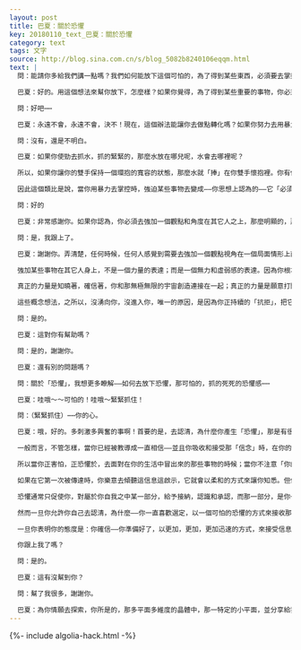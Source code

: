 ```yaml
---
layout: post
title: 巴夏：關於恐懼
key: 20180110_text_巴夏：關於恐懼
category: text
tags: 文字
source: http://blog.sina.com.cn/s/blog_5082b8240106eqqm.html
text: |
  問：能請你多給我們講一點嗎？我們如何能放下這個可怕的，為了得到某些東西，必須要去掌控的這個念頭呢？我現在就在一個人際關係上縈繞著這念頭，而且我⋯⋯

  巴夏：好的。用這個想法來幫你放下，怎麼樣？如果你覺得，為了得到某些重要的事物，你必須去掌控（才能獲得），那你永遠不會得到它。

  問：好吧⋯⋯

  巴夏：永遠不會，永遠不會，決不！現在，這個辦法能讓你去做點轉化嗎？如果你努力去用暴力掌控一個局面，你永遠也不會真正的控制住它，因為真正的控制是寬容和承認，而不是暴力。真正的控制是寬容和承認，體諒和原諒。在你們的社會裡你們使用過一個類比，已經非常接近這個理念：也即⋯⋯你要抓住水，你的手必須打開去環抱它。你跟上我了嗎？

  問：沒有，還是不明白。

  巴夏：如果你使勁去抓水，抓的緊緊的，那麼水放在哪兒呢，水會去哪裡呢？

  所以，如果你讓你的雙手保持一個環抱的寬容的狀態，那麼水就「捧」在你雙手懷抱裡。你有你所渴望的，所以你樂於承認著它，接受著它，允許它以它的自然狀態存在於你的手裡。但如果你堅決的強調，你應該去讓它屈服，並按照你思想上認為它「應該」是的那個模式⋯那個方式，那個路徑去塑造它，它就會從你的手裡全部開溜，不久你就再沒有水了。你能跟上我嗎？

  因此這個類比是說，當你用暴力去掌控時，強迫某些事物去變成——你思想上認為的——它「必須」是的樣子，才能令你心滿意足，那麼你就根本不信任，那個供養著你所必須的那個東西，它所代表的內在本質能力。讓我用另一個方式來說明，如果可以讓我說的話，我可以嗎？

  問：好的

  巴夏：非常感謝你。如果你認為，你必須去強加一個觀點和角度在其它人之上，那麼明顯的，那個觀點視角，你自己的信心都很無力。你自己都不相信。你跟上我了嗎？有，沒有，還是也許？

  問：是，我跟上了。

  巴夏：謝謝你。弄清楚，任何時候，任何人感覺到需要去強加一個觀點視角在一個局面情形上面，或者強加在另一個人身上，他們就純粹在表現著，對他們自身的「無力和虛弱」信念，他們相信他們是無力的虛弱的。

  強加某些事物在其它人身上，不是一個力量的表達；而是一個無力和虛弱感的表達。因為你根本不相信，由於你的本質，你內在的天性，具有強大而充足的力量，足夠你去創造，在你的生命中無論任何你所渴望的事物，為了創造它，你不必傷害任何他人，或者傷害你自己。

  真正的力量是知曉著，確信著，你和那無極無限的宇宙創造連接在一起；真正的力量是願意打開虛弱，它是無限的力量——由於不遮蔽脆弱，完全開放，情願去100%的信任，作為那造物主的「存在」本質，是你應得的，你必存在。而因此，因為你是那「存在」本質，整個宇宙將會自動的支持你，在你所指令的——-無論什麼樣的局面情形中，無論什麼樣的個體中，以及無論怎樣的境遇中，將力量像漏鬥一樣，持續的傳送給你，導致你的「存在」是持續在，一個狂喜的狀態裡，而那狂喜的狀態才是你的自然本質的狀態。所以你根本不必強迫任何事物；當你容許它們，那麼它們全部都會湧向你，進入你。

  這些概念想法，之所以，沒湧向你，沒進入你，唯一的原因，是因為你正持續的「抗拒」，把它們拒之門外，而不是一個容許和接納的姿態。你跟上我了嗎？假如你正焦渴難耐，而「水」是你所必須的，並且水就在周圍湧流著，那麼你根本不可能抓住它也不可能強迫它流入你的咽喉。你張開你的雙手去環抱它，容納它，捧起它，你就可以取之不竭的，豐裕的，源源不斷滿足你的需要，去持續的生活下去。這麼來比喻，你明白了嗎？

  問：是的。

  巴夏：這對你有幫助嗎？

  問：是的，謝謝你。

  巴夏：還有別的問題嗎？

  問：關於「恐懼」，我想更多瞭解——如何去放下恐懼，那可怕的，抓的死死的恐懼感⋯⋯

  巴夏：哇哦～～可怕的！哇哦～緊緊抓住！

  問：（緊緊抓住）⋯⋯你的心。

  巴夏：哦，好的。多刺激多興奮的事啊！首要的是，去認清，為什麼你產生「恐懼」，那是有很多「動機，目標，意圖」的。某些時候，它是基於你的滿足感變得極其過度，自滿而慵懶，於是在那時刻，你會准許你自己去獲得一個興奮的刺激的生活，而那唯一的方式，就是去製造恐懼。但那僅僅是因為你一直被教導成，那恐懼是唯一能帶給你刺激和興奮的東西。你會以某一方式或其他方式——積極的或者負面的，去尋找某些事物，來帶給你興奮和刺激。

  一般而言，不管怎樣，當你已經被教導成一直相信——並且你吸收和接受那「信念」時，在你的生活中出現的恐懼，就是你自身的一部分了，那你也許會發現，那信念能在違背你的意願下傷害你。然而真相是，根本沒這回事！你自身根本就沒這樣一部分。（是接受了那信念並相信了它，而你真正自我並不是那信念，那信念由於你的信任，才會產生作用，而那恰好是在你意願下的，你自願選擇了去信任那信念，而在表面上你沒覺察到，於是產生了似乎是違背你意願的錯覺。）

  所以當你正害怕，正恐懼於，去面對在你的生活中冒出來的那些事物的時候；當你不注意「你的內在自我」，傳達給你的一些信息和啟示的時候，那麼，你內在自我中的那個傳令兵的部分，就會持續不斷的試圖來向你傳達那個信息，那它就會變的越來越強烈，並且越來越令你厭惡，除非你給予關注。

  如果在它第一次被傳達時，你樂意去傾聽這信息這啟示，它就會以柔和的方式來讓你知悉。但你越是被訓練成去無視它，駁回它，那強烈的聲音就越使你驚慌恐怖，讓你越發感覺可怕，它會抓住你，吸引你的注意力。以便你對——你告知傳令兵，你想要它傳達給你的——這些事物給予關注，當你對這些事物給予了關注，你就能把體驗經歷，融合到你的存在裡；因此你就能夠成長為一個存在。

  恐懼通常只促使你，對屬於你自我之中某一部分，給予接納，認識和承認，而那一部分，是你一直未曾願意去正視和接納的那個核心問題，目標意圖，觀念想法。如果你恐懼害怕，那麼你所必須去做的全部，是面對那恐懼，並且感謝它，承認它，接受它，因為你一直喜歡去選擇相信——以一個可怕的恐懼的方式來接收那些信息啟示——是必須的。

  然而一旦你允許你自己去認清，為什麼——你一直喜歡選定，以一個可怕的恐懼的方式來接收那些信息，那麼你的好奇心，你的強烈的興趣——會接管「恐懼感」，並且你會仔細查看和探究，那個被傳送來的信息裡，所包含的概念想法，所攜帶的目標意圖是什麼。而且在你瞭解並確信它之前，你的恐懼已經被熔化了，消散了，因為那當下，你的注意力集中在了——那個已經被傳達過來的，信息啟示上。於是那傳令兵一旦傳達了它要傳達的信息啟示，它就不必停在那兒，四處亂轉了。

  一旦你表明你的態度是：你確信——你準備好了，以更加，更加，更加迅速的方式，來接受信息啟示，那麼下一次，那傳令兵回來的時候，它根本不會像上一次那樣，以可怕的恐懼的方式跑來。因為現在作為傳令兵的它，發現你是樂意迅捷的接受——而在此之前，它真的必須對你大喊大叫才能讓你注意。

  你跟上我了嗎？

  問：是的。

  巴夏：這有沒幫到你？

  問：幫了我很多，謝謝你。

  巴夏：為你情願去探索，你所是的，那多平面多維度的晶體中，那一特定的小平面，並分享給我們，而對你非常感謝。
---
```


{%- include algolia-hack.html -%}
